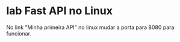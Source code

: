 # lab Fast API no Linux

No link "Minha primeira API" no linux mudar a porta para 8080 para funcionar.